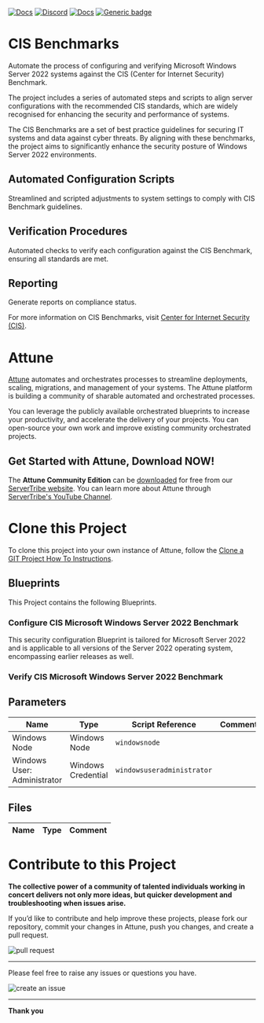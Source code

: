 



[![Docs](https://img.shields.io/badge/docs-latest-brightgreen.svg)](http://doc.servertribe.com)
[![Discord](https://img.shields.io/discord/844971127703994369)](http://discord.servertribe.com)
[![Docs](https://img.shields.io/badge/videos-watch-brightgreen.svg)](https://www.youtube.com/@servertribe)
[![Generic badge](https://img.shields.io/badge/download-latest-brightgreen.svg)](https://www.servertribe.com/community-edition/)

# CIS Benchmarks

Automate the process of configuring and verifying 
Microsoft Windows Server 2022 systems against the 
CIS (Center for Internet Security) Benchmark. 

The project includes a series of automated steps and scripts to align 
server configurations with the recommended CIS standards, which are widely 
recognised for enhancing the security and performance of systems.

The CIS Benchmarks are a set of best practice guidelines for securing IT 
systems and data against cyber threats. 
By aligning with these benchmarks, the project aims to significantly 
enhance the security posture of Windows Server 2022 environments.

## Automated Configuration Scripts
Streamlined and scripted adjustments to system settings to comply with 
CIS Benchmark guidelines.

## Verification Procedures
Automated checks to verify each configuration against the CIS Benchmark, 
ensuring all standards are met.

## Reporting 
Generate reports on compliance status.

For more information on CIS Benchmarks, visit 
[Center for Internet Security (CIS)](https://www.cisecurity.org/cis-benchmarks).




# Attune

[Attune](https://www.servertribe.com/)
automates and orchestrates processes to streamline deployments, scaling,
migrations, and management of your systems. The Attune platform is building a
community of sharable automated and orchestrated processes.

You can leverage the publicly available orchestrated blueprints to increase
your productivity, and accelerate the delivery of your projects. You can
open-source your own work and improve existing community orchestrated projects.

## Get Started with Attune, Download NOW!

The **Attune Community Edition** can be
[downloaded](https://www.servertribe.com/comunity-edition/)
for free from our
[ServerTribe website](https://www.servertribe.com/comunity-edition/).
You can learn more about Attune through
[ServerTribe's YouTube Channel](https://www.youtube.com/@servertribe).







# Clone this Project

To clone this project into your own instance of Attune, follow the
[Clone a GIT Project How To Instructions](https://servertribe-attune.readthedocs.io/en/latest/howto/design_workspace/clone_project.html).




## Blueprints

This Project contains the following Blueprints.



### Configure CIS Microsoft Windows Server 2022 Benchmark

This security configuration Blueprint is tailored for Microsoft Server 2022 and is applicable to all versions of the Server 2022 operating system, encompassing earlier releases as well.

### Verify CIS Microsoft Windows Server 2022 Benchmark





## Parameters


| Name | Type | Script Reference | Comment |
| ---- | ---- | ---------------- | ------- |
| Windows Node | Windows Node | `windowsnode` |  |
| Windows User: Administrator | Windows Credential | `windowsuseradministrator` |  |




## Files

| Name | Type | Comment |
| ---- | ---- | ------- |






# Contribute to this Project

**The collective power of a community of talented individuals working in
concert delivers not only more ideas, but quicker development and
troubleshooting when issues arise.**

If you’d like to contribute and help improve these projects, please fork our
repository, commit your changes in Attune, push you changes, and create a
pull request.

<img src="https://www.servertribe.com/wp-content/uploads/2023/02/Attune-pull-request-01.png" alt="pull request"/>

---

Please feel free to raise any issues or questions you have.

<img src="https://www.servertribe.com/wp-content/uploads/2023/02/Attune-get-help-02.png" alt="create an issue"/>


---

**Thank you**
